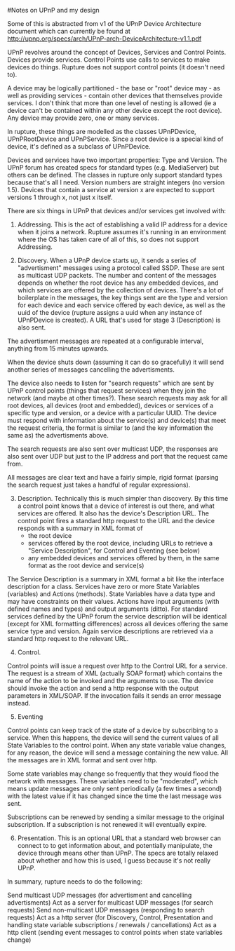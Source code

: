 #Notes on UPnP and my design

Some of this is abstracted from v1 of the UPnP Device Architecture document which can currently be found at http://upnp.org/specs/arch/UPnP-arch-DeviceArchitecture-v1.1.pdf

UPnP revolves around the concept of Devices, Services and Control Points.  Devices provide services.  Control Points use calls to services to make devices do things.  Rupture does not support control points (it doesn't need to).

A device may be logically partitioned - the base or "root" device may - as well as providing services - contain other devices that themselves provide services.  I don't think that more than one level of nesting is allowed (ie a device can't be contained within any other device except the root device).  Any device may provide zero, one or many services.

In rupture, these things are modelled as the classes UPnPDevice, UPnPRootDevice and UPnPService.  Since a root device is a special kind of device, it's defined as a subclass of UPnPDevice.

Devices and services have two important properties: Type and Version.  The UPnP forum has created specs for standard types (e.g. MediaServer) but others can be defined.  The classes in rupture only support standard types because that's all I need.  Version numbers are straight integers (no version 1.5).  Devices that contain a service at version x are expected to support versions 1 through x, not just x itself.

There are six things in UPnP that devices and/or services get involved with:

1.  Addressing.  This is the act of establishing a valid IP address for a device when it joins a network.  Rupture assumes it's running in an environment where the OS has taken care of all of this, so does not support Addressing.

2.  Discovery.  When a UPnP device starts up, it sends a series of "advertisment" messages using a protocol called SSDP.  These are sent as multicast UDP packets.  The number and content of the messages depends on whether the root device has any embedded devices, and which services are offered by the collection of devices.  There's a lot of boilerplate in the messages, the key things sent are the type and version for each device and each service offered by each device, as well as the uuid of the device (rupture assigns a uuid when any instance of UPnPDevice is created).  A URL that's used for stage 3 (Description) is also sent.

  The advertisment messages are repeated at a configurable interval, anything from 15 minutes upwards.

  When the device shuts down (assuming it can do so gracefully) it will send another series of messages cancelling the advertisments.

  The device also needs to listen for "search requests" which are sent by UPnP control points (things that request services) when they join the network (and maybe at other times?).  These search requests may ask for all root devices, all devices (root and embedded), devices or services of a specific type and version, or a device with a particular UUID.  The device must respond with information about the service(s) and device(s) that meet the request criteria, the format is similar to (and the key information the same as) the advertisments above.

  The search requests are also sent over multicast UDP, the responses are also sent over UDP but just to the IP address and port that the request came from.

  All messages are clear text and have a fairly simple, rigid format (parsing the search request just takes a handful of regular expressions).

3.  Description.  Technically this is much simpler than discovery.  By this time a control point knows that a device of interest is out there, and what services are offered.  It also has the device's Description URL.  The control point fires a standard http request to the URL and the device responds with a summary in XML format of
    - the root device
    - services offered by the root device, including URLs to retrieve a "Service Description", for Control and Eventing (see below)
    - any embedded devices and services offered by them, in the same format as the root device and service(s)
    
  The Service Description is a summary in XML format a bit like the interface description for a class.  Services have zero or more State Variables (variables) and Actions (methods).  State Variables have a data type and may have constraints on their values.  Actions have input arguments (with defined names and types) and output arguments (ditto).  For standard services defined by the UPnP forum the service description will be identical (except for XML formatting differences) across all devices offering the same service type and version.  Again service descriptions are retrieved via a standard http request to the relevant URL.
  
4.  Control.

  Control points will issue a request over http to the Control URL for a service.  The request is a stream of XML (actually SOAP format) which contains the name of the action to be invoked and the arguments to use.  The device should invoke the action and send a http response with the output parameters in XML/SOAP.  If the invocation fails it sends an error message instead.

5.  Eventing

  Control points can keep track of the state of a device by subscribing to a service.  When this happens, the device will send the current values of all State Variables to the control point.  When any state variable value changes, for any reason, the device will send a message containing the new value.  All the messages are in XML format and sent over http.
  
  Some state variables may change so frequently that they would flood the network with messages.  These variables need to be "moderated", which means update messages are only sent periodically (a few times a second) with the latest value if it has changed since the time the last message was sent.
  
  Subscriptions can be renewed by sending a similar message to the original subscription.  If a subscription is not renewed it will eventually expire.

6.  Presentation.  This is an optional URL that a standard web browser can connect to to get information about, and potentially manipulate, the device through means other than UPnP. The specs are totally relaxed about whether and how this is used, I guess because it's not really UPnP.


In summary, rupture needs to do the following:

Send multicast UDP messages (for advertisment and cancelling advertisments)
Act as a server for multicast UDP messages (for search requests)
Send non-multicast UDP messages (responding to search requests)
Act as a http server (for Discovery, Control, Presentation and handling state variable subscriptions / renewals / cancellations)
Act as a http client (sending event messages to control points when state variables change)
